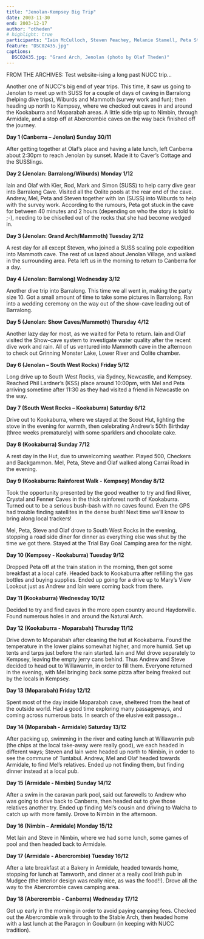 ```yaml
---
title: "Jenolan-Kempsey Big Trip"
date: 2003-11-30
end: 2003-12-17
author: "otheden"
# highlight: true
participants: "Iain McCulloch, Steven Peachey, Melanie Stamell, Peta Stamell, Olaf Theden, and Andrew Wall"
feature: "DSC02435.jpg"
captions:
  DSC02435.jpg: "Grand Arch, Jenolan (photo by Olaf Theden)"
---
```

FROM THE ARCHIVES: Test website-ising a long past NUCC trip...

Another one of NUCC's big end of year trips. This time, it saw us going to Jenolan to meet up with SUSS for a couple of days of caving in Barralong (helping dive trips), Wiburds and Mammoth (survey work and fun); then heading up north to Kempsey, where we checked out caves in and around the Kookaburra and Moparabah areas. A little side trip up to Nimbin, through Armidale, and a stop off at Abercrombie caves on the way back finished off the journey.

**Day 1 (Canberra – Jenolan) Sunday 30/11**

After getting together at Olaf’s place and having a late lunch, left Canberra about 2:30pm to reach Jenolan by sunset. Made it to Caver’s Cottage and the SUSSlings.

**Day 2 (Jenolan: Barralong/Wiburds) Monday 1/12**

Iain and Olaf with Kier, Rod, Mark and Simon (SUSS) to help carry dive gear into Barralong Cave. Visited all the Oolite pools at the rear end of the cave. Andrew, Mel, Peta and Steven together with Ian (SUSS) into Wiburds to help with the survey work. According to the rumours, Peta got stuck in the cave for between 40 minutes and 2 hours (depending on who the story is told to ;-), needing to be chiselled out of the rocks that she had become wedged in.

    
**Day 3 (Jenolan: Grand Arch/Mammoth) Tuesday 2/12**

A rest day for all except Steven, who joined a SUSS scaling pole expedition into Mammoth cave. The rest of us lazed about Jenolan Village, and walked in the surrounding area. Peta left us in the morning to return to Canberra for a day.
     
**Day 4 (Jenolan: Barralong) Wednesday 3/12**

Another dive trip into Barralong. This time we all went in, making the party size 10. Got a small amount of time to take some pictures in Barralong. Ran into a wedding ceremony on the way out of the show-cave leading out of Barralong.
  
    
**Day 5 (Jenolan: Show Caves/Mammoth) Thursday 4/12**

Another lazy day for most, as we waited for Peta to return. Iain and Olaf visited the Show-cave system to investigate water quality after the recent dive work and rain. All of us ventured into Mammoth cave in the afternoon to check out Grinning Monster Lake, Lower River and Oolite chamber.

**Day 6 (Jenolan – South West Rocks) Friday 5/12**

Long drive up to South West Rocks, via Sydney, Newcastle, and Kempsey. Reached Phil Lardner’s (KSS) place around 10:00pm, with Mel and Peta arriving sometime after 11:30 as they had visited a friend in Newcastle on the way.
 
**Day 7 (South West Rocks – Kookaburra) Saturday 6/12**

Drive out to Kookaburra, where we stayed at the Scout Hut, lighting the stove in the evening for warmth, then celebrating Andrew’s 50th Birthday (three weeks prematurely) with some sparklers and chocolate cake.
   
**Day 8 (Kookaburra) Sunday 7/12**

A rest day in the Hut, due to unwelcoming weather. Played 500, Checkers and Backgammon. Mel, Peta, Steve and Olaf walked along Carrai Road in the evening.
   
  
**Day 9 (Kookaburra: Rainforest Walk - Kempsey) Monday 8/12**

Took the opportunity presented by the good weather to try and find River, Crystal and Fenner Caves in the thick rainforest north of Kookaburra. Turned out to be a serious bush-bash with no caves found. Even the GPS had trouble finding satellites in the dense bush! Next time we’ll know to bring along local trackers!

Mel, Peta, Steve and Olaf drove to South West Rocks in the evening, stopping a road side diner for dinner as everything else was shut by the time we got there. Stayed at the Trial Bay Goal Camping area for the night.
  
**Day 10 (Kempsey - Kookaburra) Tuesday 9/12**

Dropped Peta off at the train station in the morning, then got some breakfast at a local café. Headed back to Kookaburra after refilling the gas bottles and buying supplies. Ended up going for a drive up to Mary’s View Lookout just as Andrew and Iain were coming back from there.

**Day 11 (Kookaburra) Wednesday 10/12**

Decided to try and find caves in the more open country around Haydonville. Found numerous holes in and around the Natural Arch.   
 
**Day 12 (Kookaburra - Moparabah) Thursday 11/12**

Drive down to Moparabah after cleaning the hut at Kookabarra. Found the temperature in the lower plains somewhat higher, and more humid. Set up tents and tarps just before the rain started. Iain and Mel drove separately to Kempsey, leaving the empty jerry cans behind. Thus Andrew and Steve decided to head out to Willawarrin, in order to fill them. Everyone returned in the evening, with Mel bringing back some pizza after being freaked out by the locals in Kempsey.

**Day 13 (Moparabah) Friday 12/12**

Spent most of the day inside Moparabah cave, sheltered from the heat of the outside world. Had a good time exploring many passageways, and coming across numerous bats.
In search of the elusive exit passage...
     
 
**Day 14 (Moparabah - Armidale) Saturday 13/12**

After packing up, swimming in the river and eating lunch at Willawarrin pub (the chips at the local take-away were really good), we each headed in different ways; Steven and Iain were headed up north to Nimbin, in order to see the commune of Tuntabul. Andrew, Mel and Olaf headed towards Armidale, to find Mel’s relatives. Ended up not finding them, but finding dinner instead at a local pub.
   
**Day 15 (Armidale - Nimbin) Sunday 14/12**

After a swim in the caravan park pool, said out farewells to Andrew who was going to drive back to Canberra, then headed out to give those relatives another try. Ended up finding Mel’s cousin and driving to Walcha to catch up with more family. Drove to Nimbin in the afternoon.

**Day 16 (Nimbin – Armidale) Monday 15/12**

Met Iain and Steve in Nimbin, where we had some lunch, some games of pool and then headed back to Armidale.

**Day 17 (Armidale - Abercrombie) Tuesday 16/12**

After a late breakfast at a Bakery in Armidale, headed towards home, stopping for lunch at Tamworth, and dinner at a really cool Irish pub in Mudgee (the interior design was really nice, as was the food!!). Drove all the way to the Abercrombie caves camping area.
 
**Day 18 (Abercrombie - Canberra) Wednesday 17/12**

Got up early in the morning in order to avoid paying camping fees. Checked out the Abercrombie walk through to the Stable Arch, then headed home with a last lunch at the Paragon in Goulburn (in keeping with NUCC tradition).